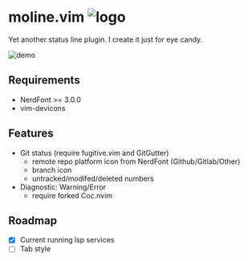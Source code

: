 # moline.vim ![logo](https://user-images.githubusercontent.com/33030965/126333073-000140a3-0ab7-4d38-b775-e524615ce009.png)

Yet another status line plugin. I create it just for eye candy.

![demo](https://user-images.githubusercontent.com/33030965/165651248-77f56d9d-4ae6-4f38-8ea1-29065d5cd983.png)

## Requirements

- NerdFont >= 3.0.0
- vim-devicons

## Features

- Git status (require fugitive.vim and GitGutter)
  - remote repo platform icon from NerdFont (Github/Gitlab/Other)
  - branch icon
  - untracked/modifed/deleted numbers
- Diagnostic: Warning/Error
  - require forked Coc.nvim

## Roadmap

- [x] Current running lsp services
- [ ] Tab style
